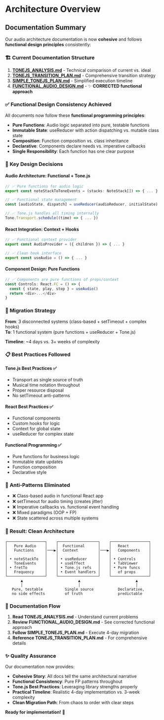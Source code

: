 # Architecture Overview

## Documentation Summary

Our audio architecture documentation is now **cohesive** and follows **functional design principles** consistently:

### 🏗️ **Current Documentation Structure**

1. **[TONEJS_ANALYSIS.md](./architecture/TONEJS_ANALYSIS.md)** - Technical comparison of current vs. ideal
2. **[TONEJS_TRANSITION_PLAN.md](./architecture/TONEJS_TRANSITION_PLAN.md)** - Comprehensive transition strategy  
3. **[SIMPLE_TONEJS_PLAN.md](./architecture/SIMPLE_TONEJS_PLAN.md)** - Simplified execution timeline
4. **[FUNCTIONAL_AUDIO_DESIGN.md](./architecture/FUNCTIONAL_AUDIO_DESIGN.md)** - ✨ **CORRECTED functional approach**

### ✅ **Functional Design Consistency Achieved**

All documents now follow these **functional programming principles**:

- **Pure Functions**: Audio logic separated into pure, testable functions
- **Immutable State**: useReducer with action dispatching vs. mutable class state
- **Composition**: Function composition vs. class inheritance  
- **Declarative**: Components declare needs vs. imperative callbacks
- **Single Responsibility**: Each function has one clear purpose

### 🎯 **Key Design Decisions**

#### **Audio Architecture**: Functional + Tone.js
```typescript
// ✅ Pure functions for audio logic
export const noteStackToToneEvents = (stacks: NoteStack[]) => { ... }

// ✅ Functional state management  
const [audioState, dispatch] = useReducer(audioReducer, initialState)

// ✅ Tone.js handles all timing internally
Tone.Transport.schedule((time) => { ... })
```

#### **React Integration**: Context + Hooks
```typescript
// ✅ Functional context provider
export const AudioProvider = ({ children }) => { ... }

// ✅ Clean hook interface
export const useAudio = () => { ... }
```

#### **Component Design**: Pure Functions
```typescript
// ✅ Components are pure functions of props/context
const Controls: React.FC = () => {
  const { state, play, stop } = useAudio()
  return <div>...</div>
}
```

### 🔄 **Migration Strategy**

**From**: 3 disconnected systems (class-based + setTimeout + complex hooks)  
**To**: 1 functional system (pure functions + useReducer + Tone.js)

**Timeline**: ~4 days vs. 3+ weeks of complexity

### 📋 **Best Practices Followed**

#### **Tone.js Best Practices** ✅
- Transport as single source of truth
- Musical time notation throughout  
- Proper resource disposal
- No setTimeout anti-patterns

#### **React Best Practices** ✅  
- Functional components
- Custom hooks for logic
- Context for global state
- useReducer for complex state

#### **Functional Programming** ✅
- Pure functions for business logic
- Immutable state updates
- Function composition
- Declarative style

### 🚫 **Anti-Patterns Eliminated**

- ❌ Class-based audio in functional React app
- ❌ setTimeout for audio timing (creates jitter)
- ❌ Imperative callbacks vs. functional event handling
- ❌ Mixed paradigms (OOP + FP)
- ❌ State scattered across multiple systems

### 🎵 **Result: Clean Architecture**

```
┌─────────────────┐    ┌──────────────────┐    ┌─────────────────┐
│   Pure Audio    │    │  Functional      │    │   React         │
│   Functions     │───▶│  Context         │───▶│   Components    │
│                 │    │                  │    │                 │
│ • noteStackTo   │    │ • useReducer     │    │ • Controls      │
│   ToneEvents    │    │ • useEffect      │    │ • TabViewer     │
│ • fretTo        │    │ • Tone.js refs   │    │ • Pure funcs    │
│   Frequency     │    │ • Event handlers │    │   of props      │
└─────────────────┘    └──────────────────┘    └─────────────────┘
       ▲                         ▲                         ▲
       │                         │                         │
   Pure, testable          Single source           Declarative,
   no side effects         of truth                predictable
```

### 🔗 **Documentation Flow**

1. **Read TONEJS_ANALYSIS.md** - Understand current problems
2. **Review FUNCTIONAL_AUDIO_DESIGN.md** - See corrected functional approach  
3. **Follow SIMPLE_TONEJS_PLAN.md** - Execute 4-day migration
4. **Reference TONEJS_TRANSITION_PLAN.md** - For comprehensive details

### ✨ **Quality Assurance**

Our documentation now provides:

- **Cohesive Story**: All docs tell the same architectural narrative
- **Functional Consistency**: Pure FP patterns throughout
- **Tone.js Best Practices**: Leveraging library strengths properly
- **Practical Timeline**: Realistic 4-day implementation vs. 3-week complexity
- **Clean Migration Path**: From chaos to order with clear steps

**Ready for implementation!** 🚀 